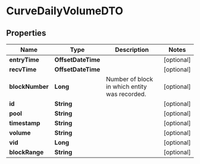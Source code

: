 

# CurveDailyVolumeDTO


## Properties

| Name | Type | Description | Notes |
|------------ | ------------- | ------------- | -------------|
|**entryTime** | **OffsetDateTime** |  |  [optional] |
|**recvTime** | **OffsetDateTime** |  |  [optional] |
|**blockNumber** | **Long** | Number of block in which entity was recorded. |  [optional] |
|**id** | **String** |  |  [optional] |
|**pool** | **String** |  |  [optional] |
|**timestamp** | **String** |  |  [optional] |
|**volume** | **String** |  |  [optional] |
|**vid** | **Long** |  |  [optional] |
|**blockRange** | **String** |  |  [optional] |



